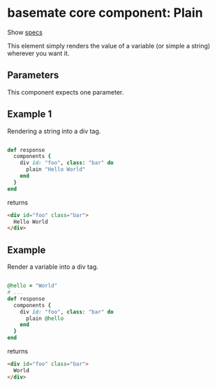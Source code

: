 # basemate core component: Plain

Show [specs](../../spec/usage/components/plain_spec.rb)

This element simply renders the value of a variable (or simple a string) wherever you want it.

## Parameters

This component expects one parameter.

## Example 1

Rendering a string into a div tag.

```ruby

def response
  components {
    div id: "foo", class: "bar" do
      plain "Hello World"
    end
  }
end

```

returns

```html
<div id="foo" class="bar">
  Hello World
</div>
```
## Example

Render a variable into a div tag.

```ruby

@hello = "World"
# ...
def response
  components {
    div id: "foo", class: "bar" do
      plain @hello
    end
  }
end

```

returns

```html
<div id="foo" class="bar">
  World
</div>
```
